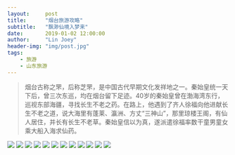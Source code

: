 ```yaml
---
layout:     post
title:      "烟台旅游攻略"
subtitle:   "飘渺仙境入梦来"
date:       2019-01-02 12:00:00
author:     "Lin Joey"
header-img: "img/post.jpg"
tags:
    - 旅游
    - 山东旅游
---
```

>烟台古称之罘，后称芝罘，是中国古代早期文化发祥地之一。秦始皇统一天下后，曾三次东巡，均在烟台留下足迹。40岁的秦始皇曾在渤海湾东行，巡视东部海疆，寻找长生不老之药。在路上，他遇到了齐人徐福向他进献长生不老之道，说大海里有蓬莱、瀛洲、方丈“三神山”，那里琼楼王阁，有仙人居住，并长有长生不老草。秦始皇信以为真，遂派遣徐福率数干童男童女乘大船入海求仙药。

![](http://ww1.sinaimg.cn/large/7c08400ely1g2t2ah3p5qj22e23ijtmt.jpg)
![](http://ww1.sinaimg.cn/large/7c08400ely1g2t2ahab4cj235759me81.jpg)
![](http://ww1.sinaimg.cn/large/7c08400ely1g2t2ahlyutj235759mkjl.jpg)
![](http://ww1.sinaimg.cn/large/7c08400ely1g2t2ahfb9uj235759mqv5.jpg)
![](http://ww1.sinaimg.cn/large/7c08400ely1g2t2aqa1puj235759m1ky.jpg)
![](http://ww1.sinaimg.cn/large/7c08400ely1g2t2aqg62vj235759m1ky.jpg)
![](http://ww1.sinaimg.cn/large/7c08400ely1g2t2aq3ymbj235759mx6p.jpg)
![](http://ww1.sinaimg.cn/large/7c08400ely1g2t2ar2m6lj235759m1ky.jpg)
![](http://ww1.sinaimg.cn/large/7c08400ely1g2t2ay9noyj235759mu0x.jpg)
![](http://ww1.sinaimg.cn/large/7c08400ely1g2t2ayzg7xj235759mqv5.jpg)
![](http://ww1.sinaimg.cn/large/7c08400ely1g2t2ayu7hhj235759mu0x.jpg)
![](http://ww1.sinaimg.cn/large/7c08400ely1g2t2ay2zc0j235759m7wh.jpg)